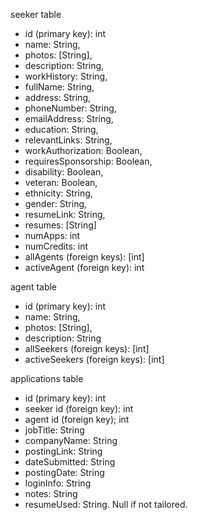 seeker table

- id (primary key): int
- name: String,
- photos: [String],
- description: String,
- workHistory: String,
- fullName: String,
- address: String,
- phoneNumber: String,
- emailAddress: String,
- education: String,
- relevantLinks: String,
- workAuthorization: Boolean,
- requiresSponsorship: Boolean,
- disability: Boolean,
- veteran: Boolean,
- ethnicity: String,
- gender: String,
- resumeLink: String,
- resumes: [String]
- numApps: int
- numCredits: int
- allAgents (foreign keys): [int]
- activeAgent (foreign key): int

agent table

- id (primary key): int
- name: String,
- photos: [String],
- description: String
- allSeekers (foreign keys): [int]
- activeSeekers (foreign keys): [int]

applications table

- id (primary key): int
- seeker id (foreign key): int
- agent id (foreign key); int
- jobTitle: String
- companyName: String
- postingLink: String
- dateSubmitted: String
- postingDate: String
- loginInfo: String
- notes: String
- resumeUsed: String. Null if not tailored.

